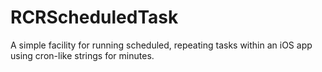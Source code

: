 RCRScheduledTask
================

A simple facility for running scheduled, repeating tasks within an iOS app using cron-like strings for minutes.
